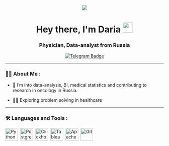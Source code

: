 <div id="header" align="center">
  <img src="https://media.giphy.com/media/eljCVpMrhepUSgZaVP/giphy-downsized.gif" />
</div>
<h1 align="center">Hey there, I'm Daria 
<img src="https://github.com/blackcater/blackcater/raw/main/images/Hi.gif" height="32"/></h1>
<h3 align="center">Physician, Data-analyst from Russia</h3>
<div id="badges" align="center">
  <a href="https://t.me/d_selezneva">
    <img src="https://img.shields.io/badge/Telegram-blue?style=for-the-badge&logo=telegram&logoColor=white" alt="Telegram Badge"/>
  </a></div>
  
****************  

### :woman_technologist: About Me :
- :telescope: I’m into data-analysis, BI, medical statistics and contributing to research in oncology in Russia.

- :woman_health_worker: Exploring problem solving in healthcare

***************

### :hammer_and_wrench: Languages and Tools :
<div>
  <img src="https://cdn.simpleicons.org/python" title="Python" alt="Python" width="40" height="40"/>&nbsp;
  <img src="https://cdn.simpleicons.org/postgresql" title="Postgresql" alt="Postgresql" width="40" height="40"/>&nbsp;
  <img src="https://cdn.simpleicons.org/clickhouse" title="Clickhouse" alt="Clickhouse" width="40" height="40"/>&nbsp;
  <img src="https://cdn.simpleicons.org/tableau" title="Tableau" alt="Tableau" width="40" height="40"/>&nbsp;
  <img src="https://cdn.simpleicons.org/apacheairflow" title="Apacheairflow" alt="Apacheairflow" width="40" height="40"/>&nbsp;
  <img src="https://cdn.simpleicons.org/git" title="Git" alt="Git" width="40" height="40"/>&nbsp;
</div>

